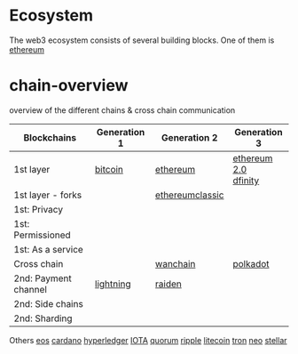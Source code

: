 # Ecosystem

The web3 ecosystem consists of several building blocks.
One of them is [ethereum](../../../ethereum/)<br/>


# chain-overview
overview of the different chains &amp; cross chain communication


| Blockchains          | Generation 1      | Generation 2      | Generation 3   | 
| -------------        |  ---------        | ---------         | ---------      |
| 1st layer            | [bitcoin]         | [ethereum]        | [ethereum 2.0]<br>[dfinity] |
| 1st layer - forks    |                   | [ethereumclassic] |
| 1st: Privacy         |
| 1st: Permissioned    |
| 1st: As a service    |
| Cross chain          |                   | [wanchain]   | [polkadot]   |
| 2nd: Payment channel | [lightning]       | [raiden]
| 2nd: Side chains     |
| 2nd: Sharding        |

Others
[eos]
[cardano]
[hyperledger]
[IOTA]
[quorum]
[ripple]
[litecoin]
[tron]
[neo]
[stellar]



[bitcoin]:     https://bitcoin.org
[ethereum]:    https://ethereum.org
[polkadot]:    https://polkadot.network
[wanchain]:    https://wanchain.org/
[ethereumclassic]: https://ethereumclassic.org/
[ethereum 2.0]: https://docs.ethhub.io/ethereum-roadmap/ethereum-2.0/eth-2.0-phases/
[lightning]:    https://lightning.network/
[raiden]:       https://raiden.network/
[dfinity]:      https://dfinity.org/



[eos]:          https://eos.io
[cardano]:      https://www.cardano.org/en/home/
[hyperledger]:  https://www.hyperledger.org
[IOTA]:         https://www.iota.org
[quorum]:       https://www.goquorum.com
[ripple]:       https://ripple.com
[litecoin]:     https://litecoin.org/nl/
[tron]:         https://tron.network
[neo]:          https://www.neonetworkexchange.com/landing_page/landing?destination=home
[stellar]:      https://www.stellar.org
	